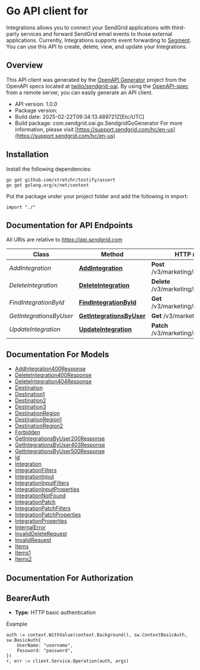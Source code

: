 # Go API client for 

Integrations allows you to connect your SendGrid applications with third-party services and forward SendGrid email events to those external applications. Currently, Integrations supports event forwarding to [Segment](https://segment.com/docs). You can use this API to create, delete, view, and update your Integrations.

## Overview
This API client was generated by the [OpenAPI Generator](https://openapi-generator.tech) project from the OpenAPI specs located at [twilio/sendgrid-oai](https://github.com/twilio/sendgrid-oai/tree/main/spec).  By using the [OpenAPI-spec](https://www.openapis.org/) from a remote server, you can easily generate an API client.

- API version: 1.0.0
- Package version: 
- Build date: 2025-02-22T09:34:13.489721Z[Etc/UTC]
- Build package: com.sendgrid.oai.go.SendgridGoGenerator
For more information, please visit [https://support.sendgrid.com/hc/en-us](https://support.sendgrid.com/hc/en-us)

## Installation

Install the following dependencies:

```shell
go get github.com/stretchr/testify/assert
go get golang.org/x/net/context
```

Put the package under your project folder and add the following in import:

```golang
import "./"
```

## Documentation for API Endpoints

All URIs are relative to *https://api.sendgrid.com*

Class | Method | HTTP request | Description
------------ | ------------- | ------------- | -------------
*AddIntegration* | [**AddIntegration**](docs/AddIntegration.md#addintegration) | **Post** /v3/marketing/integrations | CreateIntegration
*DeleteIntegration* | [**DeleteIntegration**](docs/DeleteIntegration.md#deleteintegration) | **Delete** /v3/marketing/integrations | DeleteBulkIntegration
*FindIntegrationById* | [**FindIntegrationById**](docs/FindIntegrationById.md#findintegrationbyid) | **Get** /v3/marketing/integrations/{Id} | GetIntegration
*GetIntegrationsByUser* | [**GetIntegrationsByUser**](docs/GetIntegrationsByUser.md#getintegrationsbyuser) | **Get** /v3/marketing/integrations | ListIntegration
*UpdateIntegration* | [**UpdateIntegration**](docs/UpdateIntegration.md#updateintegration) | **Patch** /v3/marketing/integrations/{Id} | UpdateIntegration


## Documentation For Models

 - [AddIntegration400Response](AddIntegration400Response.md)
 - [DeleteIntegration400Response](DeleteIntegration400Response.md)
 - [DeleteIntegration404Response](DeleteIntegration404Response.md)
 - [Destination](Destination.md)
 - [Destination1](Destination1.md)
 - [Destination2](Destination2.md)
 - [Destination3](Destination3.md)
 - [DestinationRegion](DestinationRegion.md)
 - [DestinationRegion1](DestinationRegion1.md)
 - [DestinationRegion2](DestinationRegion2.md)
 - [Forbidden](Forbidden.md)
 - [GetIntegrationsByUser200Response](GetIntegrationsByUser200Response.md)
 - [GetIntegrationsByUser403Response](GetIntegrationsByUser403Response.md)
 - [GetIntegrationsByUser500Response](GetIntegrationsByUser500Response.md)
 - [Id](Id.md)
 - [Integration](Integration.md)
 - [IntegrationFilters](IntegrationFilters.md)
 - [IntegrationInput](IntegrationInput.md)
 - [IntegrationInputFilters](IntegrationInputFilters.md)
 - [IntegrationInputProperties](IntegrationInputProperties.md)
 - [IntegrationNotFound](IntegrationNotFound.md)
 - [IntegrationPatch](IntegrationPatch.md)
 - [IntegrationPatchFilters](IntegrationPatchFilters.md)
 - [IntegrationPatchProperties](IntegrationPatchProperties.md)
 - [IntegrationProperties](IntegrationProperties.md)
 - [InternalError](InternalError.md)
 - [InvalidDeleteRequest](InvalidDeleteRequest.md)
 - [InvalidRequest](InvalidRequest.md)
 - [Items](Items.md)
 - [Items1](Items1.md)
 - [Items2](Items2.md)


## Documentation For Authorization



## BearerAuth

- **Type**: HTTP basic authentication

Example

```golang
auth := context.WithValue(context.Background(), sw.ContextBasicAuth, sw.BasicAuth{
    UserName: "username",
    Password: "password",
})
r, err := client.Service.Operation(auth, args)
```

